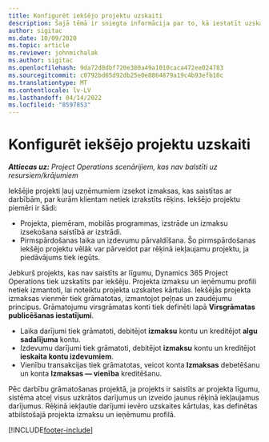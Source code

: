 ```yaml
---
title: Konfigurēt iekšējo projektu uzskaiti
description: Šajā tēmā ir sniegta informācija par to, kā iestatīt uzskaites metodes Project Operations iekšējiem projektiem.
author: sigitac
ms.date: 10/09/2020
ms.topic: article
ms.reviewer: johnmichalak
ms.author: sigitac
ms.openlocfilehash: 9da72d8dbf720e380a49a1010caca472ee024783
ms.sourcegitcommit: c0792bd65d92db25e0e8864879a19c4b93efb10c
ms.translationtype: MT
ms.contentlocale: lv-LV
ms.lasthandoff: 04/14/2022
ms.locfileid: "8597853"
---
```

# <a name="configure-accounting-for-internal-projects"></a>Konfigurēt iekšējo projektu uzskaiti

_**Attiecas uz:** Project Operations scenārijiem, kas nav balstīti uz resursiem/krājumiem_

Iekšējie projekti ļauj uzņēmumiem izsekot izmaksas, kas saistītas ar darbībām, par kurām klientam netiek izrakstīts rēķins. Iekšējo projektu piemēri ir šādi:

- Projekta, piemēram, mobilās programmas, izstrāde un izmaksu izsekošana saistībā ar izstrādi.
- Pirmspārdošanas laika un izdevumu pārvaldīšana. Šo pirmspārdošanas iekšējo projektu vēlāk var pārveidot par rēķinā iekļaujamu projektu, ja piedāvājums tiek iegūts.

Jebkurš projekts, kas nav saistīts ar līgumu, Dynamics 365 Project Operations tiek uzskatīts par iekšēju. Projekta izmaksu un ieņēmumu profili netiek izmantoti, lai noteiktu projekta uzskaites kārtulas. Iekšējās projekta izmaksas vienmēr tiek grāmatotas, izmantojot peļņas un zaudējumu principus. Grāmatojumu virsgrāmatas konti tiek definēti lapā **Virsgrāmatas publicēšanas iestatījumi**.

- Laika darījumi tiek grāmatoti, debitējot **izmaksu** kontu un kreditējot **algu sadalījuma** kontu.
- Izdevumu darījumi tiek grāmatoti, debitējot **izmaksu** kontu un kreditējot **ieskaita kontu izdevumiem**.
- Vienību transakcijas tiek grāmatotas, veicot konta **Izmaksas** debetēšanu un konta **Izmaksas — vienība** kreditēšanu.

Pēc darbību grāmatošanas projektā, ja projekts ir saistīts ar projekta līgumu, sistēma atceļ visus uzkrātos darījumus un izveido jaunus rēķinā iekļaujamus darījumus. Rēķinā iekļautie darījumi ievēro uzskaites kārtulas, kas definētas atbilstošajā projekta izmaksu un ieņēmumu profilā.




[!INCLUDE[footer-include](../includes/footer-banner.md)]
